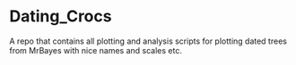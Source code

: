 # Dating_Crocs
A repo that contains all plotting and analysis scripts for plotting dated trees from MrBayes with nice names and scales etc.
